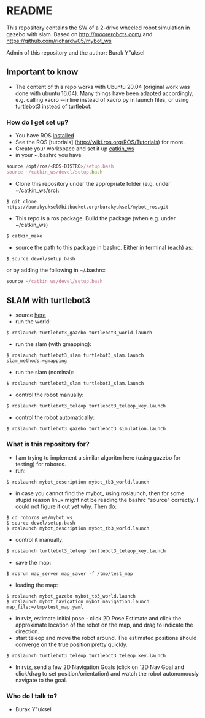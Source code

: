 # README #

This repository contains the SW of a 2-drive wheeled robot simulation in gazebo with slam.
Based on http://moorerobots.com/ and https://github.com/richardw05/mybot_ws

Admin of this repository and the author: Burak Y\"uksel

## Important to know

* The content of this repo works with Ubuntu 20.04 (original work was done with ubuntu 16.04). Many things have been adapted accordingly, e.g. calling xacro --inline instead of xacro.py in launch files, or using turtlebot3 instead of turtlebot.

### How do I get set up? ###

* You have ROS [installed](http://wiki.ros.org/noetic/Installation/Ubuntu)
* See the ROS [tutorials] (http://wiki.ros.org/ROS/Tutorials) for more.
* Create your workspace and set it up [catkin_ws](http://wiki.ros.org/ROS/Tutorials/InstallingandConfiguringROSEnvironment)
* in your ~\.bashrc you have
```js
source /opt/ros/<ROS-DISTRO>/setup.bash
source ~/catkin_ws/devel/setup.bash
```
* Clone this repository under the appropriate folder (e.g. under ~/catkin_ws/src):
```console
$ git clone https://burakyuksel@bitbucket.org/burakyuksel/mybot_ros.git
```
* This repo is a ros package. Build the package (when e.g. under ~/catkin_ws)
```console
$ catkin_make
```
* source the path to this package in bashrc. Either in terminal (each) as:
```console
$ source devel/setup.bash
```
or by adding the following in ~/.bashrc:
```js
source ~/catkin_ws/devel/setup.bash
```

## SLAM with turtlebot3

* source [here](https://automaticaddison.com/how-to-launch-the-turtlebot3-simulation-with-ros/#top)
* run the world:
```console
$ roslaunch turtlebot3_gazebo turtlebot3_world.launch
```
* run the slam (with gmapping):
```console
$ roslaunch turtlebot3_slam turtlebot3_slam.launch slam_methods:=gmapping
```
* run the slam (nominal):
```console
$ roslaunch turtlebot3_slam turtlebot3_slam.launch
```

* control the robot manually:
```console
$ roslaunch turtlebot3_teleop turtlebot3_teleop_key.launch
```
* control the robot automatically:
```console
$ roslaunch turtlebot3_gazebo turtlebot3_simulation.launch
```

### What is this repository for? ###

* I am trying to implement a similar algoritm here (using gazebo for testing) for roboros.
* run:
```console
$ roslaunch mybot_description mybot_tb3_world.launch
```
* in case you cannot find the mybot_ using roslaunch, then for some stupid reason linux might not be reading the bashrc "source" correctly. I could not figure it out yet why. Then do:
```console
$ cd roboros_ws/mybot_ws
$ source devel/setup.bash
$ roslaunch mybot_description mybot_tb3_world.launch
```
* control it manually:
```console
$ roslaunch turtlebot3_teleop turtlebot3_teleop_key.launch
```
* save the map:
```console
$ rosrun map_server map_saver -f /tmp/test_map
```
* loading the map:
```console
$ roslaunch mybot_gazebo mybot_tb3_world.launch
$ roslaunch mybot_navigation mybot_navigation.launch map_file:=/tmp/test_map.yaml
```
* in rviz, estimate initial pose - click 2D Pose Estimate and click the approximate location of the robot on the map, and drag to indicate the direction.
* start teleop and move the robot around. The estimated positions should converge on the true position pretty quickly.
```console
$ roslaunch turtlebot3_teleop turtlebot3_teleop_key.launch
```
* In rviz, send a few 2D Navigation Goals (click on `2D Nav Goal and click/drag to set position/orientation) and watch the robot autonomously navigate to the goal.

### Who do I talk to? ###

* Burak Y\"uksel